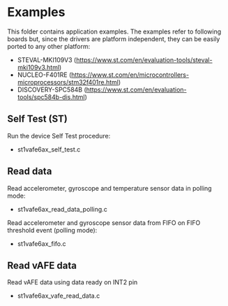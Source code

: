 # Examples

This folder contains application examples. The examples refer to following boards but, since the drivers are platform independent, they can be easily ported to any other platform:

- STEVAL-MKI109V3 (https://www.st.com/en/evaluation-tools/steval-mki109v3.html)
- NUCLEO-F401RE (https://www.st.com/en/microcontrollers-microprocessors/stm32f401re.html)
- DISCOVERY-SPC584B (https://www.st.com/en/evaluation-tools/spc584b-dis.html)

## Self Test (ST)

Run the device Self Test procedure:

  - st1vafe6ax_self_test.c

## Read data

Read accelerometer, gyroscope and temperature sensor data in polling mode:

  - st1vafe6ax_read_data_polling.c

Read accelerometer and gyroscope sensor data from FIFO on FIFO threshold event (polling mode):

  - st1vafe6ax_fifo.c

## Read vAFE data

Read vAFE data using data ready on INT2 pin

  - st1vafe6ax_vafe_read_data.c

